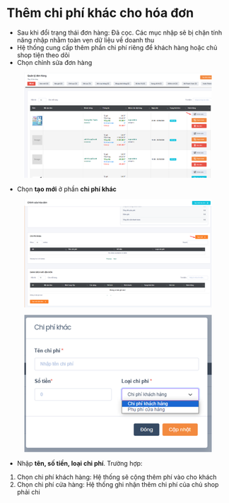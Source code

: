 # Thêm chi phí khác cho hóa đơn

* Sau khi đổi trạng thái đơn hàng: Đã cọc. Các mục nhập sẽ bị chặn tính năng nhập nhằm toàn vẹn dữ liệu về doanh thu
* Hệ thống cung cấp thêm phần chi phí riêng để khách hàng hoặc chủ shop tiện theo dõi
* Chọn chỉnh sửa đơn hàng

<figure><img src="../../.gitbook/assets/image (4).png" alt=""><figcaption></figcaption></figure>

* Chọn **tạo mới** ở phần **chi phí khác**

<figure><img src="../../.gitbook/assets/image (2) (1).png" alt=""><figcaption></figcaption></figure>

<figure><img src="../../.gitbook/assets/image (3) (1).png" alt=""><figcaption></figcaption></figure>

* Nhập **tên, số tiền, loại chi phí**. Trường hợp:

1. Chọn chi phí khách hàng: Hệ thống sẽ cộng thêm phí vào cho khách&#x20;
2. Chọn chi phí cửa hàng: Hệ thống ghi nhận thêm chi phí của chủ shop phải chi
